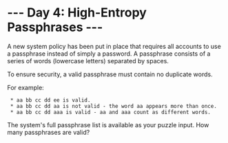 # --- Day 4: High-Entropy Passphrases ---

   A new system policy has been put in place that requires all accounts to
   use a passphrase instead of simply a password. A passphrase consists of a
   series of words (lowercase letters) separated by spaces.

   To ensure security, a valid passphrase must contain no duplicate words.

   For example:

     * aa bb cc dd ee is valid.
     * aa bb cc dd aa is not valid - the word aa appears more than once.
     * aa bb cc dd aaa is valid - aa and aaa count as different words.

   The system's full passphrase list is available as your puzzle input. How
   many passphrases are valid?

